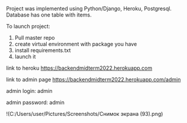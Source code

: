 Project was implemented using Python/Django, Heroku, Postgresql. Database has one table with items.

To launch project:
1. Pull master repo
2. create virtual environment with package you have
3. install requirements.txt
4. launch it

link to heroku https://backendmidterm2022.herokuapp.com

link to admin page https://backendmidterm2022.herokuapp.com/admin

admin login: admin

admin password: admin

!(C:/Users/user/Pictures/Screenshots/Снимок экрана (93).png)